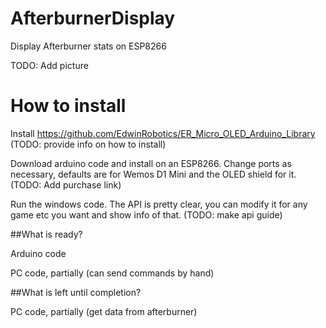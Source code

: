 # AfterburnerDisplay
Display Afterburner stats on ESP8266

TODO: Add picture

# How to install

Install https://github.com/EdwinRobotics/ER_Micro_OLED_Arduino_Library (TODO: provide info on how to install)

Download arduino code and install on an ESP8266. Change ports as necessary, defaults are for Wemos D1 Mini and the OLED shield for it. (TODO: Add purchase link)

Run the windows code. The API is pretty clear, you can modify it for any game etc you want and show info of that. (TODO: make api guide)

##What is ready?

Arduino code

PC code, partially (can send commands by hand)

##What is left until completion?

PC code, partially (get data from afterburner)
